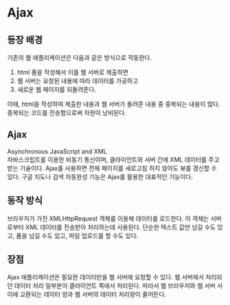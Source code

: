 # Ajax

## 등장 배경
기존의 웹 애플리케이션은 다음과 같은 방식으로 작동한다.
1. html 폼을 작성해서 이를 웹 서버로 제출하면  
2. 웹 서버는 요청된 내용에 따라 데이터를 가공하고  
3. 새로운 웹 페이지를 되돌려준다.  

이때, html을 작성하여 제출한 내용과 웹 서버가 돌려준 내용 중 중복되는 내용이 많다. 중복되는 코드를 전송함으로써 자원이 낭비된다.

## Ajax
Asynchronous JavaScript and XML  
자바스크립트를 이용한 비동기 통신이며, 클라이언트와 서버 간에 XML 데이터를 주고받는 기술이다. Ajax를 사용하면 전체 페이지를 새로고침 하지 않아도 뷰를 갱신할 수 있다. 구글 지도나 검색 자동완성 기능은 Ajax를 활용한 대표적인 기능이다. 

## 동작 방식
브라우저가 가진 XMLHttpRequest 객체를 이용해 데이터를 로드한다. 이 객체는 서버로부터 XML 데이터를 전송받아 처리하는데 사용된다. 단순한 텍스트 값만 넘길 수도 있고, 폼을 넘길 수도 있고, 파일 업로드를 할 수도 있다.

## 장점
Ajax 애플리케이션은 필요한 데이터만을 웹 서버에 요청할 수 있다. 웹 서버에서 처리되던 데이터 처리 일부분이 클라이언트 쪽에서 처리된다. 따라서 웹 브라우저와 웹 서버 사이에 교환되는 데이터 양과 웹 서버의 데이터 처리량이 줄어든다.